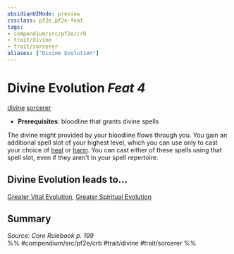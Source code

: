 ```yaml
---
obsidianUIMode: preview
cssclass: pf2e,pf2e-feat
tags:
- compendium/src/pf2e/crb
- trait/divine
- trait/sorcerer
aliases: ["Divine Evolution"]
---
```

# Divine Evolution  *Feat 4*  
[divine](/rules/traits/divine.md)  [sorcerer](/rules/traits/sorcerer.md)  

- **Prerequisites**: bloodline that grants divine spells

The divine might provided by your bloodline flows through you. You gain an additional spell slot of your highest level, which you can use only to cast your choice of [heal](/compendium/spells/heal.md) or [harm](/compendium/spells/harm.md). You can cast either of these spells using that spell slot, even if they aren't in your spell repertoire.

## Divine Evolution leads to...

[Greater Vital Evolution](/compendium/feats/greater-vital-evolution.md), [Greater Spiritual Evolution](/compendium/feats/greater-spiritual-evolution-apg.md)

## Summary

*Source: Core Rulebook p. 199*  
%% #compendium/src/pf2e/crb #trait/divine #trait/sorcerer %%